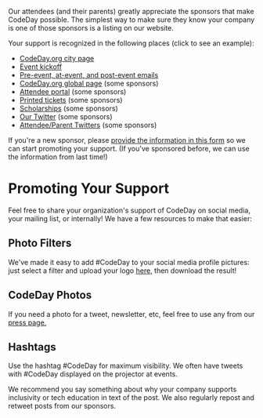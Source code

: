 Our attendees (and their parents) greatly appreciate the sponsors that make CodeDay possible. The simplest way to make sure they know your company is one of those sponsors is a listing on our website.

Your support is recognized in the following places (click to see an example):

- [CodeDay.org city page](/assets/placement-event.png)
- [Event kickoff](/assets/placement-kickoff.png)
- [Pre-event, at-event, and post-event emails](/assets/placement-email.png)
- [CodeDay.org global page](/assets/placement-global.png) (some sponsors)
- [Attendee portal](/assets/placement-manage.png) (some sponsors)
- [Printed tickets](/assets/placement-ticket.png) (some sponsors)
- [Scholarships](/assets/placement-scholarship.png) (some sponsors)
- [Our Twitter](/assets/placement-twitter-srnd.png) (some sponsors)
- [Attendee/Parent Twitters](/assets/placement-twitter-attendee.png) (some sponsors)

If you're a new sponsor, please [provide the information in this form](https://srnd.wufoo.com/forms/sponsor-website-submission/) so we can start promoting your support. (If you've sponsored before, we can use the information from last time!)

# Promoting Your Support

Feel free to share your organization's support of CodeDay on social media, your mailing list, or internally! We have a few resources to make that easier:

## Photo Filters

We've made it easy to add #CodeDay to your social media profile pictures: just select a filter and upload your logo [here,](https://codeday.org/share?staff) then download the result!

## CodeDay Photos

If you need a photo for a tweet, newsletter, etc, feel free to use any from our [press page.](https://srnd.org/press)

## Hashtags

Use the hashtag #CodeDay for maximum visibility. We often have tweets with #CodeDay displayed on the projector at events.

We recommend you say something about why your company supports inclusivity or tech education in text of the post. We also regularly repost and retweet posts from our sponsors.
